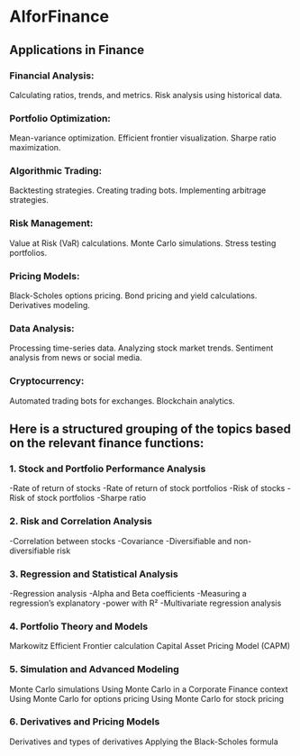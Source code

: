 # AIforFinance


## Applications in Finance
### Financial Analysis:

Calculating ratios, trends, and metrics.
Risk analysis using historical data.

### Portfolio Optimization:

Mean-variance optimization.
Efficient frontier visualization.
Sharpe ratio maximization.
### Algorithmic Trading:

Backtesting strategies.
Creating trading bots.
Implementing arbitrage strategies.
### Risk Management:

Value at Risk (VaR) calculations.
Monte Carlo simulations.
Stress testing portfolios.
### Pricing Models:

Black-Scholes options pricing.
Bond pricing and yield calculations.
Derivatives modeling.
### Data Analysis:

Processing time-series data.
Analyzing stock market trends.
Sentiment analysis from news or social media.
### Cryptocurrency:

Automated trading bots for exchanges.
Blockchain analytics.

## Here is a structured grouping of the topics based on the relevant finance functions:

### 1. Stock and Portfolio Performance Analysis

-Rate of return of stocks
-Rate of return of stock portfolios
-Risk of stocks
-Risk of stock portfolios
-Sharpe ratio

### 2. Risk and Correlation Analysis
-Correlation between stocks
-Covariance
-Diversifiable and non-diversifiable risk

### 3. Regression and Statistical Analysis
-Regression analysis
-Alpha and Beta coefficients
-Measuring a regression’s explanatory -power with R²
-Multivariate regression analysis

### 4. Portfolio Theory and Models
Markowitz Efficient Frontier calculation
Capital Asset Pricing Model (CAPM)

### 5. Simulation and Advanced Modeling
Monte Carlo simulations
Using Monte Carlo in a Corporate Finance context
Using Monte Carlo for options pricing
Using Monte Carlo for stock pricing

### 6. Derivatives and Pricing Models
Derivatives and types of derivatives
Applying the Black-Scholes formula